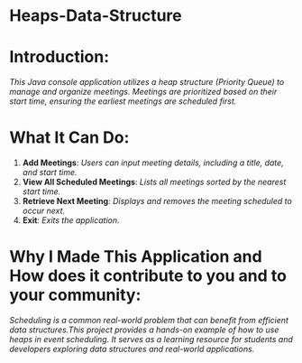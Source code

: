 # Heaps-Data-Structure

# Introduction:

_This Java console application utilizes a heap structure (Priority Queue) to manage and organize meetings. Meetings are prioritized based on their start time, ensuring the earliest meetings are scheduled first._

# What It Can Do:
1. **Add Meetings**: _Users can input meeting details, including a title, date, and start time._
2. **View All Scheduled Meetings**: _Lists all meetings sorted by the nearest start time._
3. **Retrieve Next Meeting**: _Displays and removes the meeting scheduled to occur next._
4. **Exit**: _Exits the application._

# Why I Made This Application and How does it contribute to you and to your community:

  _Scheduling is a common real-world problem that can benefit from efficient data structures.This project provides a hands-on example of how to use heaps in event scheduling. It serves as a learning resource for students and developers exploring data structures and real-world applications._
